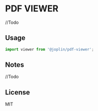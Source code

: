 # PDF VIEWER

//Todo

## Usage

```javascript
import viewer from '@joplin/pdf-viewer';
```

## Notes

//Todo

## License

MIT
